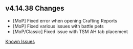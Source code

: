 ## v4.14.38 Changes

* [MoP] Fixed error when opening Crafting Reports
* [MoP] Fixed various issues with battle pets
* [MoP/Classic] Fixed issue with TSM AH tab placement

[Known Issues](https://support.tradeskillmaster.com/en_US/known_issues)
